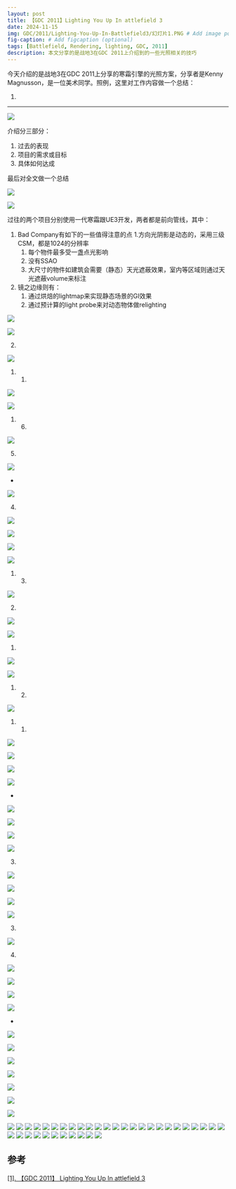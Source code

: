 ```yaml
---
layout: post
title: 【GDC 2011】Lighting You Up In attlefield 3
date: 2024-11-15
img: GDC/2011/Lighting-You-Up-In-Battlefield3/幻灯片1.PNG # Add image post (optional)
fig-caption: # Add figcaption (optional)
tags: [Battlefield, Rendering, lighting, GDC, 2011]
description: 本文分享的是战地3在GDC 2011上介绍到的一些光照相关的技巧
---
```

今天介绍的是战地3在GDC 2011上分享的寒霜引擎的光照方案，分享者是Kenny Magnusson，是一位美术同学。照例，这里对工作内容做一个总结：

1. 

---

![](https://gerigory.github.io/assets/img/GDC/2011/Lighting-You-Up-In-Battlefield3/幻灯片2.PNG)

介绍分三部分：
1. 过去的表现
2. 项目的需求或目标
3. 具体如何达成

最后对全文做一个总结

![](https://gerigory.github.io/assets/img/GDC/2011/Lighting-You-Up-In-Battlefield3/幻灯片3.PNG)


![](https://gerigory.github.io/assets/img/GDC/2011/Lighting-You-Up-In-Battlefield3/幻灯片4.PNG)

过往的两个项目分别使用一代寒霜跟UE3开发，两者都是前向管线，其中：
1. Bad Company有如下的一些值得注意的点
    1.方向光阴影是动态的，采用三级CSM，都是1024的分辨率
    1. 每个物件最多受一盏点光影响
    2. 没有SSAO
    3. 大尺寸的物件如建筑会需要（静态）天光遮蔽效果，室内等区域则通过天光遮蔽volume来标注
2. 镜之边缘则有：
    1. 通过烘焙的lightmap来实现静态场景的GI效果
    2. 通过预计算的light probe来对动态物体做relighting

![](https://gerigory.github.io/assets/img/GDC/2011/Lighting-You-Up-In-Battlefield3/幻灯片5.PNG)



![](https://gerigory.github.io/assets/img/GDC/2011/Lighting-You-Up-In-Battlefield3/幻灯片6.PNG)

2. 

![](https://gerigory.github.io/assets/img/GDC/2011/Lighting-You-Up-In-Battlefield3/幻灯片7.PNG)

1. 1. 

![](https://gerigory.github.io/assets/img/GDC/2011/Lighting-You-Up-In-Battlefield3/幻灯片8.PNG)



![](https://gerigory.github.io/assets/img/GDC/2011/Lighting-You-Up-In-Battlefield3/幻灯片9.PNG)

1. 6. 

![](https://gerigory.github.io/assets/img/GDC/2011/Lighting-You-Up-In-Battlefield3/幻灯片10.PNG)

5. 

![](https://gerigory.github.io/assets/img/GDC/2011/Lighting-You-Up-In-Battlefield3/幻灯片11.PNG)

- 

![](https://gerigory.github.io/assets/img/GDC/2011/Lighting-You-Up-In-Battlefield3/幻灯片12.PNG)

4. 

![](https://gerigory.github.io/assets/img/GDC/2011/Lighting-You-Up-In-Battlefield3/幻灯片13.PNG)

![](https://gerigory.github.io/assets/img/GDC/2011/Lighting-You-Up-In-Battlefield3/幻灯片14.PNG)



![](https://gerigory.github.io/assets/img/GDC/2011/Lighting-You-Up-In-Battlefield3/幻灯片15.PNG)



![](https://gerigory.github.io/assets/img/GDC/2011/Lighting-You-Up-In-Battlefield3/幻灯片16.PNG)

1. 3. 

![](https://gerigory.github.io/assets/img/GDC/2011/Lighting-You-Up-In-Battlefield3/幻灯片17.PNG)

2. 

![](https://gerigory.github.io/assets/img/GDC/2011/Lighting-You-Up-In-Battlefield3/幻灯片18.PNG)

![](https://gerigory.github.io/assets/img/GDC/2011/Lighting-You-Up-In-Battlefield3/幻灯片19.PNG)

1. 

![](https://gerigory.github.io/assets/img/GDC/2011/Lighting-You-Up-In-Battlefield3/幻灯片20.PNG)

![](https://gerigory.github.io/assets/img/GDC/2011/Lighting-You-Up-In-Battlefield3/幻灯片21.PNG)

1. 2. 

![](https://gerigory.github.io/assets/img/GDC/2011/Lighting-You-Up-In-Battlefield3/幻灯片22.PNG)

1. 1. 

![](https://gerigory.github.io/assets/img/GDC/2011/Lighting-You-Up-In-Battlefield3/幻灯片23.PNG)



![](https://gerigory.github.io/assets/img/GDC/2011/Lighting-You-Up-In-Battlefield3/幻灯片24.PNG)

![](https://gerigory.github.io/assets/img/GDC/2011/Lighting-You-Up-In-Battlefield3/幻灯片25.PNG)



![](https://gerigory.github.io/assets/img/GDC/2011/Lighting-You-Up-In-Battlefield3/幻灯片26.PNG)

- 

![](https://gerigory.github.io/assets/img/GDC/2011/Lighting-You-Up-In-Battlefield3/幻灯片27.PNG)

![](https://gerigory.github.io/assets/img/GDC/2011/Lighting-You-Up-In-Battlefield3/幻灯片28.PNG)



![](https://gerigory.github.io/assets/img/GDC/2011/Lighting-You-Up-In-Battlefield3/幻灯片29.PNG)



![](https://gerigory.github.io/assets/img/GDC/2011/Lighting-You-Up-In-Battlefield3/幻灯片30.PNG)

3. 

![](https://gerigory.github.io/assets/img/GDC/2011/Lighting-You-Up-In-Battlefield3/幻灯片31.PNG)

![](https://gerigory.github.io/assets/img/GDC/2011/Lighting-You-Up-In-Battlefield3/幻灯片32.PNG)



![](https://gerigory.github.io/assets/img/GDC/2011/Lighting-You-Up-In-Battlefield3/幻灯片33.PNG)



![](https://gerigory.github.io/assets/img/GDC/2011/Lighting-You-Up-In-Battlefield3/幻灯片34.PNG)

3. 

![](https://gerigory.github.io/assets/img/GDC/2011/Lighting-You-Up-In-Battlefield3/幻灯片35.PNG)

4. 

![](https://gerigory.github.io/assets/img/GDC/2011/Lighting-You-Up-In-Battlefield3/幻灯片36.PNG)



![](https://gerigory.github.io/assets/img/GDC/2011/Lighting-You-Up-In-Battlefield3/幻灯片37.PNG)

 

![](https://gerigory.github.io/assets/img/GDC/2011/Lighting-You-Up-In-Battlefield3/幻灯片38.PNG)

![](https://gerigory.github.io/assets/img/GDC/2011/Lighting-You-Up-In-Battlefield3/幻灯片39.PNG)

- 

![](https://gerigory.github.io/assets/img/GDC/2011/Lighting-You-Up-In-Battlefield3/幻灯片40.PNG)

![](https://gerigory.github.io/assets/img/GDC/2011/Lighting-You-Up-In-Battlefield3/幻灯片41.PNG)

![](https://gerigory.github.io/assets/img/GDC/2011/Lighting-You-Up-In-Battlefield3/幻灯片42.PNG)

![](https://gerigory.github.io/assets/img/GDC/2011/Lighting-You-Up-In-Battlefield3/幻灯片43.PNG)

![](https://gerigory.github.io/assets/img/GDC/2011/Lighting-You-Up-In-Battlefield3/幻灯片44.PNG)

![](https://gerigory.github.io/assets/img/GDC/2011/Lighting-You-Up-In-Battlefield3/幻灯片45.PNG)



![](https://gerigory.github.io/assets/img/GDC/2011/Lighting-You-Up-In-Battlefield3/幻灯片46.PNG)

![](https://gerigory.github.io/assets/img/GDC/2011/Lighting-You-Up-In-Battlefield3/幻灯片47.PNG)
![](https://gerigory.github.io/assets/img/GDC/2011/Lighting-You-Up-In-Battlefield3/幻灯片48.PNG)
![](https://gerigory.github.io/assets/img/GDC/2011/Lighting-You-Up-In-Battlefield3/幻灯片49.PNG)
![](https://gerigory.github.io/assets/img/GDC/2011/Lighting-You-Up-In-Battlefield3/幻灯片50.PNG)
![](https://gerigory.github.io/assets/img/GDC/2011/Lighting-You-Up-In-Battlefield3/幻灯片51.PNG)
![](https://gerigory.github.io/assets/img/GDC/2011/Lighting-You-Up-In-Battlefield3/幻灯片52.PNG)
![](https://gerigory.github.io/assets/img/GDC/2011/Lighting-You-Up-In-Battlefield3/幻灯片53.PNG)
![](https://gerigory.github.io/assets/img/GDC/2011/Lighting-You-Up-In-Battlefield3/幻灯片54.PNG)
![](https://gerigory.github.io/assets/img/GDC/2011/Lighting-You-Up-In-Battlefield3/幻灯片55.PNG)
![](https://gerigory.github.io/assets/img/GDC/2011/Lighting-You-Up-In-Battlefield3/幻灯片56.PNG)
![](https://gerigory.github.io/assets/img/GDC/2011/Lighting-You-Up-In-Battlefield3/幻灯片57.PNG)
![](https://gerigory.github.io/assets/img/GDC/2011/Lighting-You-Up-In-Battlefield3/幻灯片58.PNG)
![](https://gerigory.github.io/assets/img/GDC/2011/Lighting-You-Up-In-Battlefield3/幻灯片59.PNG)
![](https://gerigory.github.io/assets/img/GDC/2011/Lighting-You-Up-In-Battlefield3/幻灯片60.PNG)
![](https://gerigory.github.io/assets/img/GDC/2011/Lighting-You-Up-In-Battlefield3/幻灯片61.PNG)
![](https://gerigory.github.io/assets/img/GDC/2011/Lighting-You-Up-In-Battlefield3/幻灯片62.PNG)
![](https://gerigory.github.io/assets/img/GDC/2011/Lighting-You-Up-In-Battlefield3/幻灯片63.PNG)
![](https://gerigory.github.io/assets/img/GDC/2011/Lighting-You-Up-In-Battlefield3/幻灯片64.PNG)
![](https://gerigory.github.io/assets/img/GDC/2011/Lighting-You-Up-In-Battlefield3/幻灯片65.PNG)
![](https://gerigory.github.io/assets/img/GDC/2011/Lighting-You-Up-In-Battlefield3/幻灯片66.PNG)
![](https://gerigory.github.io/assets/img/GDC/2011/Lighting-You-Up-In-Battlefield3/幻灯片67.PNG)
![](https://gerigory.github.io/assets/img/GDC/2011/Lighting-You-Up-In-Battlefield3/幻灯片68.PNG)
![](https://gerigory.github.io/assets/img/GDC/2011/Lighting-You-Up-In-Battlefield3/幻灯片69.PNG)
![](https://gerigory.github.io/assets/img/GDC/2011/Lighting-You-Up-In-Battlefield3/幻灯片70.PNG)
![](https://gerigory.github.io/assets/img/GDC/2011/Lighting-You-Up-In-Battlefield3/幻灯片71.PNG)
![](https://gerigory.github.io/assets/img/GDC/2011/Lighting-You-Up-In-Battlefield3/幻灯片72.PNG)
![](https://gerigory.github.io/assets/img/GDC/2011/Lighting-You-Up-In-Battlefield3/幻灯片73.PNG)
![](https://gerigory.github.io/assets/img/GDC/2011/Lighting-You-Up-In-Battlefield3/幻灯片74.PNG)
![](https://gerigory.github.io/assets/img/GDC/2011/Lighting-You-Up-In-Battlefield3/幻灯片75.PNG)
![](https://gerigory.github.io/assets/img/GDC/2011/Lighting-You-Up-In-Battlefield3/幻灯片76.PNG)
![](https://gerigory.github.io/assets/img/GDC/2011/Lighting-You-Up-In-Battlefield3/幻灯片77.PNG)
![](https://gerigory.github.io/assets/img/GDC/2011/Lighting-You-Up-In-Battlefield3/幻灯片78.PNG)
![](https://gerigory.github.io/assets/img/GDC/2011/Lighting-You-Up-In-Battlefield3/幻灯片79.PNG)
![](https://gerigory.github.io/assets/img/GDC/2011/Lighting-You-Up-In-Battlefield3/幻灯片80.PNG)
![](https://gerigory.github.io/assets/img/GDC/2011/Lighting-You-Up-In-Battlefield3/幻灯片81.PNG)
![](https://gerigory.github.io/assets/img/GDC/2011/Lighting-You-Up-In-Battlefield3/幻灯片82.PNG)

## 参考

[[1]. 【GDC 2011】 Lighting You Up In attlefield 3](https://media.contentapi.ea.com/content/dam/eacom/frostbite/files/gdc11-lightingyouupinbattlefield3.pdf)

